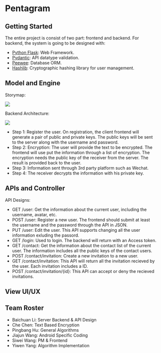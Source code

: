 # Pentagram
## Getting Started

The entire project is consist of two part: frontend and backend. 
For backend, the system is going to be designed with:
- [Python Flask](https://flask.palletsprojects.com/en/2.3.x/): Web Framework.
- [Pydantic](https://docs.pydantic.dev/latest/): API datatype validation.
- [Peewee](https://docs.peewee-orm.com/en/latest/): Database ORM.
- [Hashlib](https://docs.python.org/3/library/hashlib.html): Cryptographic hashing library for user management.

## Model and Engine

Storymap:

![](https://cryptexstatics.patrickli.one/storymap.png)

Backend Architecture:

![](https://cryptexstatics.patrickli.one/Backend.drawio.png)

- Step 1: Register the user. On registration, the client frontend will generate a pair of public and private keys. The public keys will be sent to the server along with the username and password.
- Step 2: Encryption: The user will provide the text to be encrypted. The frontend will use put the information through a list of encryption. The encryption needs the public key of the receiver from the server. The result is provided back to the user.
- Step 3: Information sent through 3rd party platform such as Wechat.
- Step 4: The receiver decrypts the information with his private key.

## APIs and Controller

API Designs:

- GET /user: Get the information about the current user, including the username, avatar, etc.
- POST /user: Register a new user. The frontend should submit at least the username and the password through the API in JSON.
- PUT /user: Edit the user. This API supports changing all the user information exluding the passord.
- GET /login: Used to login. The backend will return with an Access token.
- GET /contact: Get the information about the contact list of the current user. The information includes all the public keys of the contact users.
- POST /contact/invitation: Create a new invitation to a new user. 
- GET /contact/invitation: This API will return all the invitation recieved by the user. Each invitation includes a ID.
- POST /contact/invitation/{id}: This API can accept or deny the recieved invitations.

## View UI/UX

## Team Roster

- Baichuan Li: Server Backend \& API Design
- Che Chen: Text Based Encryption
- Pingbang Hu: General Algorithms
- Jiajun Wang: Android Specific Coding
- Siwei Wang: PM \& Frontend
- Yiwen Yang: Algorithm Implementation
